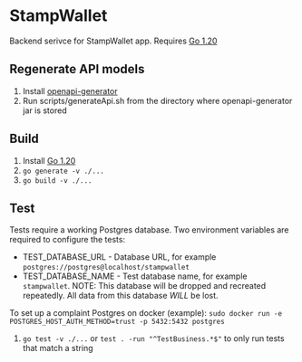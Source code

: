 # StampWallet

Backend serivce for StampWallet app.
Requires [Go 1.20](https://go.dev/doc/install)

## Regenerate API models

1. Install [openapi-generator](https://openapi-generator.tech/docs/installation)
2. Run scripts/generateApi.sh from the directory where openapi-generator jar is stored

## Build

1. Install [Go 1.20](https://go.dev/doc/install)
2. `go generate -v ./...`
3. `go build -v ./...`

## Test

Tests require a working Postgres database. Two environment variables are required to configure the tests:

* TEST_DATABASE_URL - Database URL, for example `postgres://postgres@localhost/stampwallet`
* TEST_DATABASE_NAME - Test database name, for example `stampwallet`. NOTE: This database will be dropped and recreated repeatedly. All data from this database *WILL* be lost.

To set up a complaint Postgres on docker (example): `sudo docker run -e POSTGRES_HOST_AUTH_METHOD=trust -p 5432:5432 postgres`

1. `go test -v ./...` or `test . -run "^TestBusiness.*$"` to only run tests that match a string


